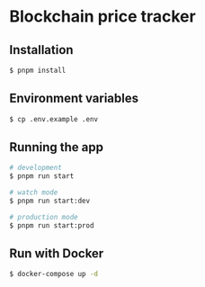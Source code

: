 # Blockchain price tracker

## Installation

```bash
$ pnpm install
```

## Environment variables

```bash
$ cp .env.example .env
```

## Running the app

```bash
# development
$ pnpm run start

# watch mode
$ pnpm run start:dev

# production mode
$ pnpm run start:prod
```

## Run with Docker

```bash
$ docker-compose up -d
```
